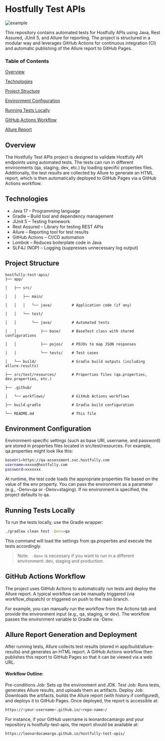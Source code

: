 # Hostfully Test APIs

![example](https://github.com/leonardocamargo/hostfully-test-apis/actions/workflows/automation-apis.yml/badge.svg)

This repository contains automated tests for Hostfully APIs using Java, Rest Assured, JUnit 5, and Allure for reporting. The project is structured in a modular way and leverages GitHub Actions for continuous integration (CI) and automatic publishing of the Allure report to GitHub Pages.

### Table of Contents

[Overview](#overview)

[Technologies](#technologies)

[Project Structure](#project-structure)

[Environment Configuration](#environment-configuration)

[Running Tests Locally](#running-tests-locally)

[GitHub Actions Workflow](#github-actions-workflow)

[Allure Report](#allure-report)



## Overview


The Hostfully Test APIs project is designed to validate Hostfully API endpoints using automated tests. The tests can run in different environments (qa, staging, dev, etc.) by loading specific properties files. Additionally, the test results are collected by Allure to generate an HTML report, which is then automatically deployed to GitHub Pages via a GitHub Actions workflow.


## Technologies

- Java 17 – Programming language
- Gradle – Build tool and dependency management
- JUnit 5 – Testing framework
- Rest Assured – Library for testing REST APIs
- Allure – Reporting tool for test results
- GitHub Actions – CI/CD automation
- Lombok – Reduces boilerplate code in Java
- SLF4J (NOP) – Logging (suppresses unnecessary log output)



## Project Structure 
```
hostfully-test-apis/
├── app/  

│   ├── src/

│   │   ├── main/

│   │   │   └── java/         # Application code (if any)

│   │   └── test/

│   │       └── java/         # Automated tests

│   │           ├── base/     # BaseTest class with shared configurations

│   │           ├── pojos/    # POJOs to map JSON responses

│   │           └── tests/    # Test cases

│   └── build/                # Gradle build outputs (including allure-results)

├── src/test/resources/       # Properties files (qa.properties, dev.properties, etc.)

├── .github/

│   └── workflows/            # GitHub Actions workflows

├── build.gradle              # Gradle build configuration

└── README.md                 # This file
```

## Environment Configuration

Environment-specific settings (such as base URI, username, and password) are stored in properties files located in src/test/resources. For example, qa.properties might look like this:
```sh
baseUri=https://qa-assessment.svc.hostfully.com
username=xxxxx@hostfully.com
password=xxxxxxx
```

At runtime, the test code loads the appropriate properties file based on the value of the env property. You can pass the environment as a parameter (e.g., -Denv=qa or -Denv=staging). If no environment is specified, the project defaults to qa.

## Running Tests Locally

To run the tests locally, use the Gradle wrapper:

```sh
./gradlew clean test -Denv=qa
```


This command will load the settings from qa.properties and execute the tests accordingly.


> Note: ` -Denv` is necessary if you want to run in a different environment: dev, staging and production.


## GitHub Actions Workflow 


The project uses GitHub Actions to automatically run tests and deploy the Allure report. A typical workflow can be manually triggered (via workflow_dispatch) or triggered on push to the main branch.

For example, you can manually run the workflow from the Actions tab and provide the environment input (e.g., qa, staging, or dev). The workflow passes the environment variable to Gradle via -Denv.


## Allure Report Generation and Deployment 

After running tests, Allure collects test results (stored in app/build/allure-results) and generates an HTML report. A GitHub Actions workflow then publishes this report to GitHub Pages so that it can be viewed via a web URL.

#### Workflow Outline:

Pre-conditions Job: Sets up the environment and JDK.
Test Job: Runs tests, generates Allure results, and uploads them as artifacts.
Deploy Job: Downloads the artifacts, builds the Allure report (with history if configured), and deploys it to GitHub Pages.
Once deployed, the report is accessible at:

```sh
https://<your-username>.github.io/<repo-name>/
```
For instance, if your GitHub username is leonardocamargo and your repository is hostfully-test-apis, the report should be available at:
```sh
https://leonardocamargo.github.io/hostfully-test-apis/
```


